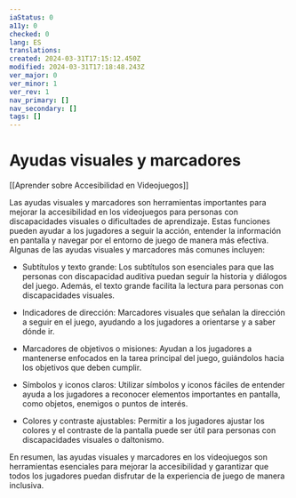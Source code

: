 ```yaml
---
iaStatus: 0
a11y: 0
checked: 0
lang: ES
translations: 
created: 2024-03-31T17:15:12.450Z
modified: 2024-03-31T17:18:48.243Z
ver_major: 0
ver_minor: 1
ver_rev: 1
nav_primary: []
nav_secondary: []
tags: []
---
```

# Ayudas visuales y marcadores

[[Aprender sobre Accesibilidad en Videojuegos]]

Las ayudas visuales y marcadores son herramientas importantes para mejorar la accesibilidad en los videojuegos para personas con discapacidades visuales o dificultades de aprendizaje. Estas funciones pueden ayudar a los jugadores a seguir la acción, entender la información en pantalla y navegar por el entorno de juego de manera más efectiva. Algunas de las ayudas visuales y marcadores más comunes incluyen:

- Subtítulos y texto grande: Los subtítulos son esenciales para que las personas con discapacidad auditiva puedan seguir la historia y diálogos del juego. Además, el texto grande facilita la lectura para personas con discapacidades visuales.

- Indicadores de dirección: Marcadores visuales que señalan la dirección a seguir en el juego, ayudando a los jugadores a orientarse y a saber dónde ir.

- Marcadores de objetivos o misiones: Ayudan a los jugadores a mantenerse enfocados en la tarea principal del juego, guiándolos hacia los objetivos que deben cumplir.

- Símbolos y iconos claros: Utilizar símbolos y iconos fáciles de entender ayuda a los jugadores a reconocer elementos importantes en pantalla, como objetos, enemigos o puntos de interés.

- Colores y contraste ajustables: Permitir a los jugadores ajustar los colores y el contraste de la pantalla puede ser útil para personas con discapacidades visuales o daltonismo.

En resumen, las ayudas visuales y marcadores en los videojuegos son herramientas esenciales para mejorar la accesibilidad y garantizar que todos los jugadores puedan disfrutar de la experiencia de juego de manera inclusiva.
